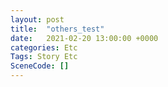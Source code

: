 ```yaml
---
layout: post
title:  "others_test"
date:   2021-02-20 13:00:00 +0000
categories: Etc
Tags: Story Etc
SceneCode: []
---
```

